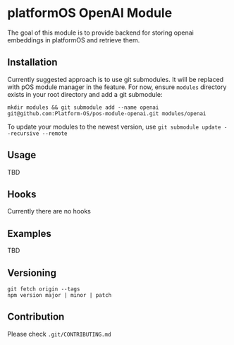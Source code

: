 # platformOS OpenAI Module

The goal of this module is to provide backend for storing openai embeddings in platformOS and retrieve them.

## Installation

Currently suggested approach is to use git submodules. It will be replaced with pOS module manager in the feature. For now, ensure `modules` directory exists in your root directory and add a git submodule:

`mkdir modules && git submodule add --name openai git@github.com:Platform-OS/pos-module-openai.git modules/openai`

To update your modules to the newest version, use `git submodule update --recursive --remote`

## Usage

TBD

## Hooks

Currently there are no hooks

## Examples

TBD

## Versioning

```
git fetch origin --tags
npm version major | minor | patch
```

## Contribution

Please check `.git/CONTRIBUTING.md`
